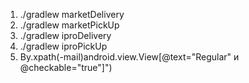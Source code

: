 1. ./gradlew marketDelivery
2. ./gradlew marketPickUp
3. ./gradlew iproDelivery
4. ./gradlew iproPickUp
5. By.xpath(-mail)android.view.View[@text="Regular" и @checkable="true"]")